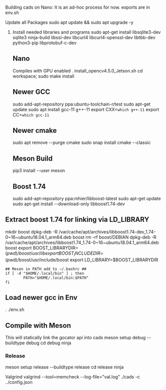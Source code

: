 Building cads on Nano:
It is an ad-hoc process for now.
exports are in env.sh

Update all Packages
sudo apt update && sudo apt upgrade -y


1) Install needed libraries and programs
	sudo apt-get install libsqlite3-dev sqlite3 ninja-build libssl-dev libcurl4 libcurl4-openssl-dev libtbb-dev python3-pip libprotobuf-c-dev

	## Nano ##
  	Compiles with GPU enabled
	. install_opencv4.5.0_Jetson.sh
	cd workspace; sudo make install

	## Newer GCC ##
	sudo add-apt-repository ppa:ubuntu-toolchain-r/test
	sudo apt-get update
	sudo apt install gcc-11 g++-11
	export CXX=`which g++-11`
	export CC=`which gcc-11`

	## Newer cmake ##
	sudo apt remove --purge cmake
	sudo snap install cmake --classic

	## Meson Build ##
	pip3 install --user meson
	
	## Boost 1.74 ##
	sudo add-apt-repository ppa:mhier/libboost-latest
	sudo apt-get update
  sudo apt-get install --download-only libboost1.74-dev
  
  ## Extract boost 1.74 for linking via LD_LIBRARY ##
  mkdir boost
  dpkg-deb -R /var/cache/apt/archives/libboost1.74-dev_1.74-0~16~ubuntu18.04.1_arm64.deb boost
  rm -rf boost/DEBIAN
  dpkg-deb -R /var/cache/apt/archives/libboost1.74_1.74-0~16~ubuntu18.04.1_arm64.deb boost
	export BOOST_LIBRARYDIR=$(pwd)/boost/usr/lib
	export BOOST_INCLUDEDIR=$(pwd)/boost/usr/include/boost
  export LD_LIBRARY=$BOOST_LIBRARYDIR
	
	## Meson in PATH add to ~/.bashrc ##
	if [ -d "$HOME/.local/bin" ] ; then
    		PATH="$HOME/.local/bin:$PATH"
	fi

  ## Load newer gcc in Env ##
  . ./env.sh	

  ## Compile with Meson ##
  This will statically link the gocator api into cads
  meson setup debug --buildtype debug
  cd debug
  ninja

  ### Release
  meson setup release --buildtype release
  cd release
  ninja


Valgrind
valgrind --tool=memcheck --log-file="val.log" ./cads -c ../config.json 



